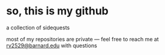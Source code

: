 # so, this is my github

a collection of sidequests

most of my repositories are private — feel free to reach me at [rv2529@barnard.edu](mailto:rv2529@barnard.edu) with questions
